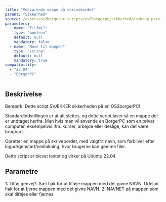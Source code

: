 ```yaml
---
title: "Vedvarende mappe på skrivebordet"
parent: "Sikkerhed"
source: /assets/os2borgerpc-scripts/os2borgerpc/sikkerhed/desktop_persistent_dir.sh
parameters:
  - name: "Tilføj?"
    type: "boolean"
    default: null
    mandatory: false
  - name: "Navn til mappen"
    type: "string"
    default: null
    mandatory: true
compatibility:  
  - "22.04"
  - "BorgerPC"
---
```


## Beskrivelse
Bemærk: Dette script SVÆKKER sikkerheden på en OS2borgerPC!  

Standardindstillingen er at alt slettes, og dette script laver så en mappe der er undtaget herfra. Men hvis man vil anvende en BorgerPC som en privat computer, eksempelvis ifm. kurser, arbejde eller deslige, kan det være brugbart.

Opretter en mappe på skrivebordet, med valgfrit navn, som forbliver efter logud/genstart/nedlukning, hvor brugerne kan gemme filer.

Dette script er blevet testet og virker på Ubuntu 22.04.

## Parametre
1: Tilføj genvej?: Sæt hak for at tilføje mappen med det givne NAVN. Udelad hak for at fjerne mappen med det givne NAVN.
2: NAVNET på mappen som skal tilføjes eller fjernes.

